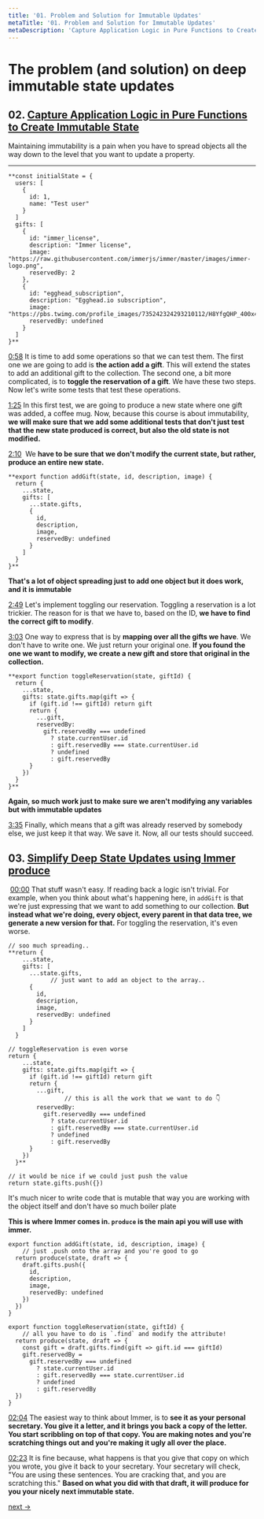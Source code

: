 ```yaml
---
title: '01. Problem and Solution for Immutable Updates'
metaTitle: '01. Problem and Solution for Immutable Updates'
metaDescription: 'Capture Application Logic in Pure Functions to Create Immutable State.'
---
```


# The problem (and solution) on deep immutable state updates

## 02. [Capture Application Logic in Pure Functions to Create Immutable State](https://egghead.io/lessons/javascript-capture-application-logic-in-pure-functions-to-create-immutable-state)

Maintaining immutability is a pain when you have to spread objects all the way down to the level that you want to update a property.

---

    **const initialState = {
      users: [
        {
          id: 1,
          name: "Test user"
        }
      ]
      gifts: [
        {
          id: "immer_license",
          description: "Immer license",
          image: "https://raw.githubusercontent.com/immerjs/immer/master/images/immer-logo.png",
          reservedBy: 2
        },
        {
          id: "egghead_subscription",
          description: "Egghead.io subscription",
          image: "https://pbs.twimg.com/profile_images/735242324293210112/H8YfgQHP_400x400.jpg",
          reservedBy: undefined
        }
      ]
    }**

[0:58](https://egghead.io/lessons/javascript-capture-application-logic-in-pure-functions-to-create-immutable-state) It is time to add some operations so that we can test them. The first one we are going to add is **the action add a gift**. This will extend the states to add an additional gift to the collection. The second one, a bit more complicated, is to **toggle the reservation of a gift**. We have these two steps. Now let's write some tests that test these operations.

[1:25](https://egghead.io/lessons/javascript-capture-application-logic-in-pure-functions-to-create-immutable-state) In this first test, we are going to produce a new state where one gift was added, a coffee mug. Now, because this course is about immutability, **we will make sure that we add some additional tests that don't just test that the new state produced is correct, but also the old state is not modified.**

[2:10](https://egghead.io/lessons/javascript-capture-application-logic-in-pure-functions-to-create-immutable-state)  We **have to be sure that we don't modify the current state, but rather, produce an entire new state.**

    **export function addGift(state, id, description, image) {
      return {
        ...state,
        gifts: [
          ...state.gifts,
          {
            id,
            description,
            image,
            reservedBy: undefined
          }
        ]
      }
    }**

**That's a lot of object spreading just to add one object but it does work, and it is immutable**

[2:49](https://egghead.io/lessons/javascript-capture-application-logic-in-pure-functions-to-create-immutable-state) Let's implement toggling our reservation. Toggling a reservation is a lot trickier. The reason for is that we have to, based on the ID, **we have to find the correct gift to modify**.

[3:03](https://egghead.io/lessons/javascript-capture-application-logic-in-pure-functions-to-create-immutable-state) One way to express that is by **mapping over all the gifts we have**. We don't have to write one. We just return your original one. **If you found the one we want to modify, we create a new gift and store that original in the collection.**

    **export function toggleReservation(state, giftId) {
      return {
        ...state,
        gifts: state.gifts.map(gift => {
          if (gift.id !== giftId) return gift
          return {
            ...gift,
            reservedBy:
              gift.reservedBy === undefined
                ? state.currentUser.id
                : gift.reservedBy === state.currentUser.id
                ? undefined
                : gift.reservedBy
          }
        })
      }
    }**

**Again, so much work just to make sure we aren't modifying any variables but with immutable updates**

[3:35](https://egghead.io/lessons/javascript-capture-application-logic-in-pure-functions-to-create-immutable-state) Finally, which means that a gift was already reserved by somebody else, we just keep it that way. We save it. Now, all our tests should succeed.

## 03. [Simplify Deep State Updates using Immer produce](https://egghead.io/lessons/javascript-simplify-deep-state-updates-using-immer-produce)

 [00:00](https://egghead.io/lessons/javascript-simplify-deep-state-updates-using-immer-produce#t=0) That stuff wasn't easy. If reading back a logic isn't trivial. For example, when you think about what's happening here, in `addGift`  is that we're just expressing that we want to add something to our collection. **But instead what we're doing, every object, every parent in that data tree, we generate a new version for that.** For toggling the reservation, it's even worse.

    // soo much spreading..
    **return {
        ...state,
        gifts: [
          ...state.gifts,
    			// just want to add an object to the array..
          {
            id,
            description,
            image,
            reservedBy: undefined
          }
        ]
      }

    // toggleReservation is even worse
    return {
        ...state,
        gifts: state.gifts.map(gift => {
          if (gift.id !== giftId) return gift
          return {
            ...gift,
    				// this is all the work that we want to do 👇
            reservedBy:
              gift.reservedBy === undefined
                ? state.currentUser.id
                : gift.reservedBy === state.currentUser.id
                ? undefined
                : gift.reservedBy
          }
        })
      }**

    // it would be nice if we could just push the value
    return state.gifts.push({})

It's much nicer to write code that is mutable that way you are working with the object itself and don't have so much boiler plate

 **This is where Immer comes in. `produce` is the main api you will use with immer.**

    export function addGift(state, id, description, image) {
    	// just .push onto the array and you're good to go
      return produce(state, draft => {
        draft.gifts.push({
          id,
          description,
          image,
          reservedBy: undefined
        })
      })
    }

    export function toggleReservation(state, giftId) {
    	// all you have to do is `.find` and modify the attribute!
      return produce(state, draft => {
        const gift = draft.gifts.find(gift => gift.id === giftId)
        gift.reservedBy =
          gift.reservedBy === undefined
            ? state.currentUser.id
            : gift.reservedBy === state.currentUser.id
            ? undefined
            : gift.reservedBy
      })
    }

[02:04](https://egghead.io/lessons/javascript-simplify-deep-state-updates-using-immer-produce#t=124) The easiest way to think about Immer, is to **see it as your personal secretary. You give it a letter, and it brings you back a copy of the letter. You start scribbling on top of that copy. You are making notes and you're scratching things out and you're making it ugly all over the place.**

[02:23](https://egghead.io/lessons/javascript-simplify-deep-state-updates-using-immer-produce#t=143) It is fine because, what happens is that you give that copy on which you wrote, you give it back to your secretary. Your secretary will check, "You are using these sentences. You are cracking that, and you are scratching this." **Based on what you did with that draft, it will produce for you your nicely next immutable state.**

[next ->](https://github.com/zacjones93/Community-Notes-Immutable-JavaScript-Data-Structures-with-Immer/blob/master/lessons/02-render-and-optimize-immutable-data-in-react.md)
